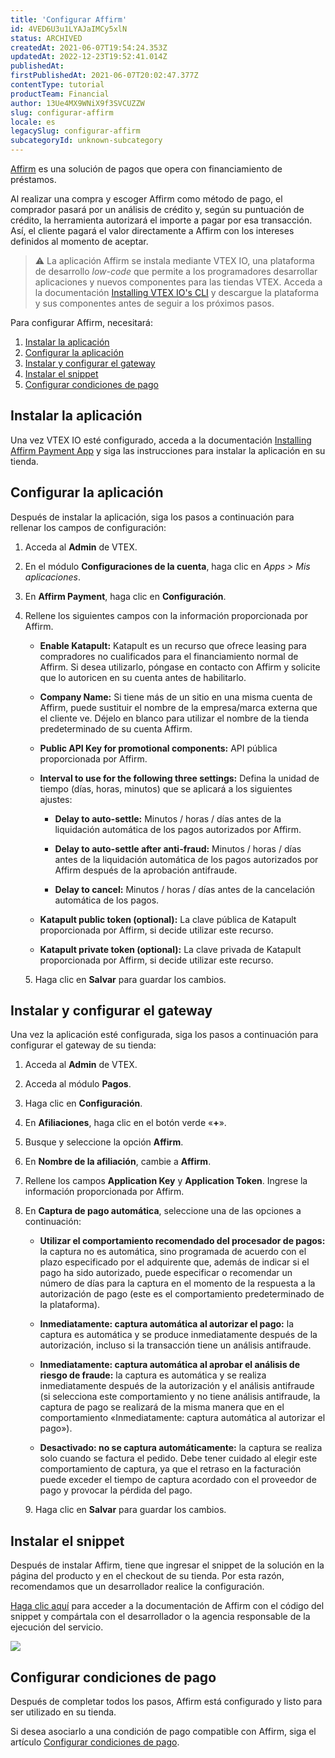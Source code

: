 ```yaml
---
title: 'Configurar Affirm'
id: 4VED6U3u1LYAJaIMCy5xlN
status: ARCHIVED
createdAt: 2021-06-07T19:54:24.353Z
updatedAt: 2022-12-23T19:52:41.014Z
publishedAt: 
firstPublishedAt: 2021-06-07T20:02:47.377Z
contentType: tutorial
productTeam: Financial
author: 13Ue4MX9WNiX9f3SVCUZZW
slug: configurar-affirm
locale: es
legacySlug: configurar-affirm
subcategoryId: unknown-subcategory
---
```


[Affirm](https://www.affirm.com/) es una solución de pagos que opera con financiamiento de préstamos.

Al realizar una compra y escoger Affirm como método de pago, el comprador pasará por un análisis de crédito y, según su puntuación de crédito, la herramienta autorizará el importe a pagar por esa transacción. Así, el cliente pagará el valor directamente a Affirm con los intereses definidos al momento de aceptar.

>⚠️ La aplicación Affirm se instala mediante VTEX IO, una plataforma de desarrollo <i>low-code</i> que permite a los programadores desarrollar aplicaciones y nuevos componentes para las tiendas VTEX. Acceda a la documentación [Installing VTEX IO's CLI](https://developers.vtex.com/vtex-developer-docs/docs/vtex-io-documentation-vtex-io-cli-install) y descargue la plataforma y sus componentes antes de seguir a los próximos pasos.

Para configurar Affirm, necesitará:

1.  [Instalar la aplicación](#instalar-la-aplicacion)
2.  [Configurar la aplicación](#configurar-la-aplicacion)
3.  [Instalar y configurar el gateway](#instalar-y-configurar-el-gateway)  
4.  [Instalar el snippet](#instalar-el-snippet)   
5.  [Configurar condiciones de pago](#configurar-condiciones-de-pago)

## Instalar la aplicación

Una vez VTEX IO esté configurado, acceda a la documentación [Installing Affirm Payment App](https://developers.vtex.com/vtex-rest-api/docs/installing-affirm-payment-app-1) y siga las instrucciones para instalar la aplicación en su tienda.

## Configurar la aplicación

Después de instalar la aplicación, siga los pasos a continuación para rellenar los campos de configuración:

1.  Acceda al **Admin** de VTEX.    
2.  En el módulo **Configuraciones de la cuenta**, haga clic en *Apps > Mis aplicaciones*.    
3.  En **Affirm Payment**, haga clic en **Configuración**.  
4.  Rellene los siguientes campos con la información proporcionada por Affirm.

    - **Enable Katapult:** Katapult es un recurso que ofrece leasing para compradores no cualificados para el financiamiento normal de Affirm. Si desea utilizarlo, póngase en contacto con Affirm y solicite que lo autoricen en su cuenta antes de habilitarlo.

    - **Company Name:** Si tiene más de un sitio en una misma cuenta de Affirm, puede sustituir el nombre de la empresa/marca externa que el cliente ve. Déjelo en blanco para utilizar el nombre de la tienda predeterminado de su cuenta Affirm.

    - **Public API Key for promotional components:** API pública proporcionada por Affirm.

    - **Interval to use for the following three settings:** Defina la unidad de tiempo (días, horas, minutos) que se aplicará a los siguientes ajustes:  

        - **Delay to auto-settle:** Minutos / horas / días antes de la liquidación automática de los pagos autorizados por Affirm.

        - **Delay to auto-settle after anti-fraud:** Minutos / horas / días antes de la liquidación automática de los pagos autorizados por Affirm después de la aprobación antifraude.

        - **Delay to cancel:** Minutos / horas / días antes de la cancelación automática de los pagos.  

     - **Katapult public token (optional):** La clave pública  de Katapult proporcionada por Affirm, si decide utilizar este recurso.

     - **Katapult private token (optional):** La clave privada de  Katapult proporcionada por Affirm, si decide utilizar este recurso.

<ul>
  5. Haga clic en <b>Salvar</b> para guardar los cambios.
  </ul>

## Instalar y configurar el gateway

Una vez la aplicación esté configurada, siga los pasos a continuación para configurar el gateway de su tienda:

1.  Acceda al **Admin** de VTEX.    
2.  Acceda al módulo **Pagos**.    
3.  Haga clic en **Configuración**.    
4.  En **Afiliaciones**, haga clic en el botón verde «**+**».    
5.  Busque y seleccione la opción **Affirm**.    
6.  En **Nombre de la afiliación**, cambie a **Affirm**.
7.  Rellene los campos **Application Key** y **Application Token**. Ingrese la información proporcionada por Affirm.
8. En **Captura de pago automática**,  seleccione una de las opciones a continuación:

   - **Utilizar el comportamiento recomendado del procesador de pagos:** la captura no es automática, sino programada de acuerdo con el plazo especificado por el adquirente que, además de indicar si el pago ha sido autorizado, puede especificar o recomendar un número de días para la captura en el momento de la respuesta a la autorización de pago (este es el comportamiento predeterminado de la plataforma).

   - **Inmediatamente: captura automática al autorizar el pago:** la captura es automática y se produce inmediatamente después de la autorización, incluso si la transacción tiene un análisis antifraude.

   - **Inmediatamente: captura automática al aprobar el análisis de riesgo de fraude:** la captura es automática y se realiza inmediatamente después de la autorización y el análisis antifraude (si selecciona este comportamiento y no tiene análisis antifraude, la captura de pago se realizará de la misma manera que en el comportamiento «Inmediatamente: captura automática al autorizar el pago»).

   - **Desactivado: no se captura automáticamente:** la captura se realiza solo cuando se factura el pedido. Debe tener cuidado al elegir este comportamiento de captura, ya que el retraso en la facturación puede exceder el tiempo de captura acordado con el proveedor de pago y provocar la pérdida del pago.

<ul>
  9. Haga clic en <b>Salvar</b> para guardar los cambios.
  </ul>

## Instalar el snippet

Después de instalar Affirm, tiene que ingresar el snippet de la solución en la página del producto y en el checkout de su tienda. Por esta razón, recomendamos que un desarrollador realice la configuración.  

[Haga clic aquí](https://docs.affirm.com/affirm-developers/docs/checkout-web) para acceder a la documentación de Affirm con el código del snippet y compártala con el desarrollador o la agencia responsable de la ejecución del servicio. 

**![](https://lh5.googleusercontent.com/AQ8zxVkUK2muVkJGz4BDW8jJDuHxA_gGdHT5Z_IAP9kVyAIKIgwdbvitFndyzgarLfIhXCjHV-GwzFrFfj6PJk7uWXnD9B1ZWCXoSQsvOC19bf5TkIc8dSC1e9ZbRK8TPOBuYJnt)**

## Configurar condiciones de pago

Después de completar todos los pasos, Affirm está configurado y listo para ser utilizado en su tienda.

Si desea asociarlo a una condición de pago compatible con Affirm, siga el artículo [Configurar condiciones de pago](https://help.vtex.com/es/tutorial/condicoes-de-pagamento).
